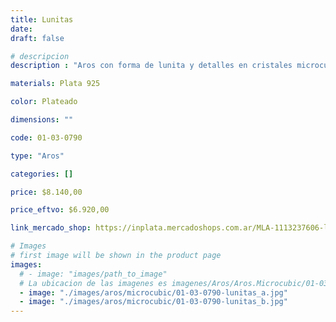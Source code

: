 ```yaml
---
title: Lunitas
date: 
draft: false

# descripcion
description : "Aros con forma de lunita y detalles en cristales microcubic"

materials: Plata 925

color: Plateado

dimensions: ""

code: 01-03-0790

type: "Aros"

categories: []

price: $8.140,00

price_eftvo: $6.920,00

link_mercado_shop: https://inplata.mercadoshops.com.ar/MLA-1113237606-lunitas-_JM

# Images
# first image will be shown in the product page
images:
  # - image: "images/path_to_image"
  # La ubicacion de las imagenes es imagenes/Aros/Aros.Microcubic/01-03-0790-lunitas
  - image: "./images/aros/microcubic/01-03-0790-lunitas_a.jpg"
  - image: "./images/aros/microcubic/01-03-0790-lunitas_b.jpg"
---
```


